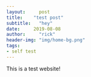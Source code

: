 ```yaml
---
layout:     post
title:    "test post"
subtitle:   "hey"
date:     2019-08-08
author:     "rick"
header-img: "img/home-bg.png"
tags:
- self test
---
```

This is a test website!

